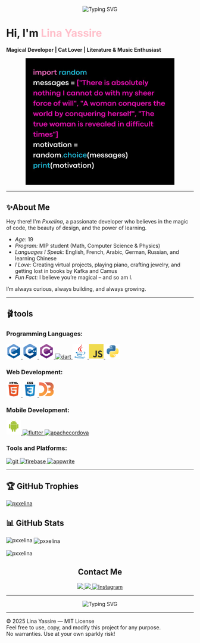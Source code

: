 <p align="center">
  <img src="https://readme-typing-svg.demolab.com?font=Fira+Code&weight=500&pause=1000&color=F4C2C2&center=true&width=435&lines=Welcome+to+Pxxelina's+World!;You're+magical,+and+so+I+am.;Dream+Big,+Code+Brighter!" alt="Typing SVG" />
</p>
<h1>Hi, I'm <span style="color:#FFC0CB;">Lina Yassire</span></h1>
  <p><strong>Magical Developer | Cat Lover | Literature & Music Enthusiast</strong></p>
  <p align="center">
  <img src="https://raw.githubusercontent.com/Pxxelina/Pxxelina/main/pixquote.jpg" alt="Motivational Code" width="400"/>
</p>

---

## ✨About Me

Hey there! I'm *Pxxelina*, a passionate developer who believes in the magic of code, the beauty of design, and the power of learning.

- *Age:* 19  
- *Program:* MIP student (Math, Computer Science & Physics)  
- *Languages I Speak:* English, French, Arabic, German, Russian, and learning Chinese  
- *I Love:* Creating virtual projects, playing piano, crafting jewelry, and getting lost in books by Kafka and Camus  
- *Fun Fact:* I believe you’re magical – and so am I.

I’m always curious, always building, and always growing. 

---

## 🩰tools

<!-- Programming Languages -->
<h3 align="left">Programming Languages:</h3>
<p align="left">
  <a href="https://www.cprogramming.com/" target="_blank" rel="noreferrer">
    <img src="https://raw.githubusercontent.com/devicons/devicon/master/icons/c/c-original.svg" alt="c" width="40" height="40"/>
  </a>
  <a href="https://www.w3schools.com/cpp/" target="_blank" rel="noreferrer">
    <img src="https://raw.githubusercontent.com/devicons/devicon/master/icons/cplusplus/cplusplus-original.svg" alt="cplusplus" width="40" height="40"/>
  </a>
  <a href="https://www.w3schools.com/cs/" target="_blank" rel="noreferrer">
    <img src="https://raw.githubusercontent.com/devicons/devicon/master/icons/csharp/csharp-original.svg" alt="csharp" width="40" height="40"/>
  </a>
  <a href="https://dart.dev" target="_blank" rel="noreferrer">
    <img src="https://www.vectorlogo.zone/logos/dartlang/dartlang-icon.svg" alt="dart" width="40" height="40"/>
  </a>
  <a href="https://www.java.com" target="_blank" rel="noreferrer">
    <img src="https://raw.githubusercontent.com/devicons/devicon/master/icons/java/java-original.svg" alt="java" width="40" height="40"/>
  </a>
  <a href="https://developer.mozilla.org/en-US/docs/Web/JavaScript" target="_blank" rel="noreferrer">
  <img src="https://raw.githubusercontent.com/devicons/devicon/master/icons/javascript/javascript-original.svg" alt="javascript" width="40" height="40"/>
</a>
<a href="https://www.python.org" target="_blank" rel="noreferrer">
  <img src="https://raw.githubusercontent.com/devicons/devicon/master/icons/python/python-original.svg" alt="python" width="40" height="40"/>
</a>
</p>


<!-- Web Development -->
<h3 align="left">Web Development:</h3>
<p align="left">
  <a href="https://www.w3.org/html/" target="_blank" rel="noreferrer">
    <img src="https://raw.githubusercontent.com/devicons/devicon/master/icons/html5/html5-original-wordmark.svg" alt="html5" width="40" height="40"/>
  </a>
  <a href="https://www.w3schools.com/css/" target="_blank" rel="noreferrer">
    <img src="https://raw.githubusercontent.com/devicons/devicon/master/icons/css3/css3-original-wordmark.svg" alt="css3" width="40" height="40"/>
  </a>
  <a href="https://d3js.org/" target="_blank" rel="noreferrer">
    <img src="https://raw.githubusercontent.com/devicons/devicon/master/icons/d3js/d3js-original.svg" alt="d3js" width="40" height="40"/>
  </a>
</p>

<!-- Mobile Development -->
<h3 align="left">Mobile Development:</h3>
<p align="left">
  <a href="https://developer.android.com" target="_blank" rel="noreferrer">
    <img src="https://raw.githubusercontent.com/devicons/devicon/master/icons/android/android-original-wordmark.svg" alt="android" width="40" height="40"/>
  </a>
  <a href="https://flutter.dev" target="_blank" rel="noreferrer">
    <img src="https://www.vectorlogo.zone/logos/flutterio/flutterio-icon.svg" alt="flutter" width="40" height="40"/>
  </a>
  <a href="https://cordova.apache.org/" target="_blank" rel="noreferrer">
    <img src="https://www.vectorlogo.zone/logos/apache_cordova/apache_cordova-icon.svg" alt="apachecordova" width="40" height="40"/>
  </a>
</p>

<!-- Tools and Platforms -->
<h3 align="left">Tools and Platforms:</h3>
<p align="left">
  <a href="https://git-scm.com/" target="_blank" rel="noreferrer">
    <img src="https://www.vectorlogo.zone/logos/git-scm/git-scm-icon.svg" alt="git" width="40" height="40"/>
  </a>
  <a href="https://firebase.google.com/" target="_blank" rel="noreferrer">
    <img src="https://www.vectorlogo.zone/logos/firebase/firebase-icon.svg" alt="firebase" width="40" height="40"/>
  </a>
  <a href="https://appwrite.io" target="_blank" rel="noreferrer">
    <img src="https://www.vectorlogo.zone/logos/appwriteio/appwriteio-icon.svg" alt="appwrite" width="40" height="40"/>
  </a>
</p>

 ---
## 🏆 GitHub Trophies

<p align="left"> <a href="https://github.com/ryo-ma/github-profile-trophy"><img src="https://github-profile-trophy.vercel.app/?username=pxxelina" alt="pxxelina" /></a> </p>

## 📊 GitHub Stats
<p><img align="left" src="https://github-readme-stats.vercel.app/api/top-langs?username=pxxelina&show_icons=true&locale=en&layout=compact" alt="pxxelina" /></p>

<p>&nbsp;<img align="center" src="https://github-readme-stats.vercel.app/api?username=pxxelina&show_icons=true&locale=en" alt="pxxelina" /></p>

<p><img align="center" src="https://github-readme-streak-stats.herokuapp.com/?user=pxxelina&" alt="pxxelina" /></p>


<h2 align="center">Contact Me</h2>
<p align="center">
  <a href="mailto:linayassire00@gmail.com" target="_blank">
    <img src="https://img.shields.io/badge/Gmail-linayassire00@gmail.com-FFC0CB?style=for-the-badge&logo=gmail&logoColor=white" />
  </a>
  <a href="https://github.com/pxxelina" target="_blank">
    <img src="https://img.shields.io/badge/GitHub-pxxelina-FFB6C1?style=for-the-badge&logo=github&logoColor=white" />
  </a>
  <a href="https://instagram.com/lina_yassire" target="_blank">
  <img src="https://img.shields.io/badge/Instagram-lina_yassire-ffb6c1?style=for-the-badge&logo=instagram&logoColor=white" alt="Instagram"/>
</a>
  
</p>

---

<p align="center">
  <img src="https://readme-typing-svg.demolab.com?font=Fira+Code&pause=1000&color=F4A9C9&center=true&vCenter=true&width=440&lines=Thanks+for+visiting!;You're+amazing!;See+you+soon+%F0%9F%92%A1" alt="Typing SVG" />
</p> 

---

© 2025 Lina Yassire — MIT License  
Feel free to use, copy, and modify this project for any purpose.  
No warranties. Use at your own sparkly risk!
